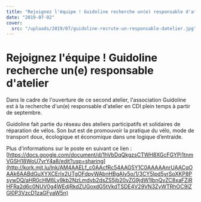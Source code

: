 ```yaml
---
title: "Rejoignez l'équipe ! Guidoline recherche un(e) responsable d'atelier"
date: "2019-07-02"
cover:
  src: "/uploads/2019/07/guidoline-recrute-un-responsable-datelier.jpg"
---
```


# Rejoignez l'équipe ! Guidoline recherche un(e) responsable d'atelier

Dans le cadre de l'ouverture de ce second atelier, l'association Guidoline est à la recherche d'un(e) responsable d'atelier en CDI plein temps à partir de septembre.

Guidoline fait partie du réseau des ateliers participatifs et solidaires de réparation de vélos. Son but est de promouvoir la pratique du vélo, mode de transport doux, écologique et économique dans une logique d’entraide.

Plus d'informations sur le poste en suivant ce lien : [https://docs.google.com/document/d/1hVbDqQkgzsCTWH8XGcFGYPj1tnmVGSH18WoU7vrY4a8/edit?usp=sharing](http://kork.mjt.lu/lnk/AM4AAELf_c0AAcfRc54AAG5Y1C0AAAAAnrUAACqOAAk6AABdGuXYXCErIx2UTgOFdpyWAbnHBgAIv5o/1/3CY5lpd5yrSoXKP8PsywDQ/aHR0cHM6Ly9kb2NzLmdvb2dsZS5jb20vZG9jdW1lbnQvZC8xaFZiRHFRa2d6c0NUV0g4WEdjRkdZUGoxdG5tVkdTSDE4V29VN3ZyWTRhOC9lZGl0P3VzcD1zaGFyaW5n)
